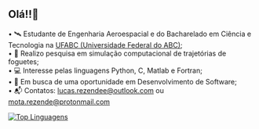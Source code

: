 ## Olá!!👋

•    🛰️ Estudante de Engenharia Aeroespacial e do Bacharelado em Ciência e Tecnologia na [UFABC (Universidade Federal do ABC)](https://www.ufabc.edu.br/);
<br>
•    🚀	Realizo pesquisa em simulação computacional de trajetórias de foguetes;
<br>
•    💻 Interesse pelas linguagens Python, C, Matlab e Fortran;
<br>
•    💼	Em busca de uma oportunidade em Desenvolvimento de Software;
<br>
•    📬	Contatos: lucas.rezendee@outlook.com  ou  mota.rezende@protonmail.com 
<br>

[![Top Linguagens](https://github-readme-stats.vercel.app/api/top-langs/?username=karanalpe&layout=compact)](https://github.com/anuraghazra/github-readme-stats)


